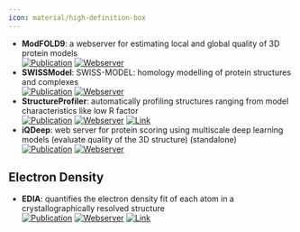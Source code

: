 ```yaml
---
icon: material/high-definition-box
---
```


- **ModFOLD9**: a webserver for estimating local and global quality of 3D protein models  
	[![Publication](https://img.shields.io/badge/Publication-Citations:5-blue?style=for-the-badge&logo=bookstack)](https://doi.org/10.1016/j.jmb.2024.168531) [![Webserver](https://img.shields.io/badge/Webserver-online-brightgreen?style=for-the-badge&logo=cachet&logoColor=65FF8F)](https://www.reading.ac.uk/bioinf/ModFOLD/ModFOLD9_form.html) 
- **SWISSModel**: SWISS-MODEL: homology modelling of protein structures and complexes  
	[![Publication](https://img.shields.io/badge/Publication-Citations:9441-blue?style=for-the-badge&logo=bookstack)](https://doi.org/10.1093/nar/gky427) [![Webserver](https://img.shields.io/badge/Webserver-online-brightgreen?style=for-the-badge&logo=cachet&logoColor=65FF8F)](https://swissmodel.expasy.org/assess) 
- **StructureProfiler**: automatically profiling structures ranging from model characteristics like low R factor  
	[![Publication](https://img.shields.io/badge/Publication-Citations:4-blue?style=for-the-badge&logo=bookstack)](https://doi.org/10.1093/bioinformatics/bty692) [![Webserver](https://img.shields.io/badge/Webserver-online-brightgreen?style=for-the-badge&logo=cachet&logoColor=65FF8F)](https://proteins.plus/) [![Link](https://img.shields.io/badge/Link-online-brightgreen?style=for-the-badge&logo=cachet&logoColor=65FF8F)](https://www.zbh.uni-hamburg.de/en/forschung/amd/software/structureprofiler.html) 
- **iQDeep**: web server for protein scoring using multiscale deep learning models (evaluate quality of the 3D structure) (standalone)  
	[![Publication](https://img.shields.io/badge/Publication-Citations:1-blue?style=for-the-badge&logo=bookstack)](https://doi.org/10.1016/j.jmb.2023.168057) [![Webserver](https://img.shields.io/badge/Webserver-online-brightgreen?style=for-the-badge&logo=cachet&logoColor=65FF8F)](http://fusion.cs.vt.edu/iQDeep) 

## **Electron Density**
- **EDIA**: quantifies the electron density fit of each atom in a crystallographically resolved structure  
	[![Publication](https://img.shields.io/badge/Publication-Citations:67-blue?style=for-the-badge&logo=bookstack)](https://doi.org/10.1021/acs.jcim.7b00391) [![Webserver](https://img.shields.io/badge/Webserver-online-brightgreen?style=for-the-badge&logo=cachet&logoColor=65FF8F)](https://proteins.plus/) [![Link](https://img.shields.io/badge/Link-online-brightgreen?style=for-the-badge&logo=cachet&logoColor=65FF8F)](https://www.zbh.uni-hamburg.de/en/forschung/amd/software/edia.html) 
